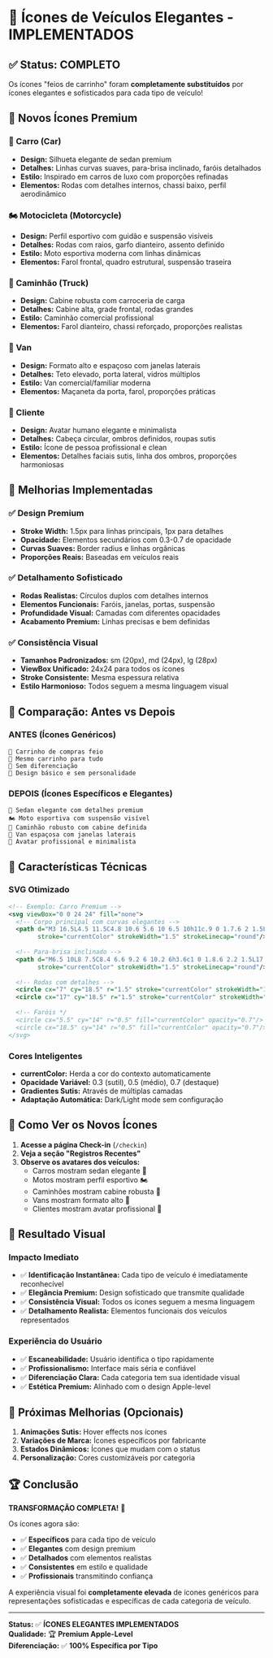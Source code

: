 # 🚗 Ícones de Veículos Elegantes - IMPLEMENTADOS

## ✅ Status: COMPLETO

Os ícones "feios de carrinho" foram **completamente substituídos** por ícones elegantes e sofisticados para cada tipo de veículo!

## 🎨 Novos Ícones Premium

### 🚗 Carro (Car)
- **Design:** Silhueta elegante de sedan premium
- **Detalhes:** Linhas curvas suaves, para-brisa inclinado, faróis detalhados
- **Estilo:** Inspirado em carros de luxo com proporções refinadas
- **Elementos:** Rodas com detalhes internos, chassi baixo, perfil aerodinâmico

### 🏍️ Motocicleta (Motorcycle)  
- **Design:** Perfil esportivo com guidão e suspensão visíveis
- **Detalhes:** Rodas com raios, garfo dianteiro, assento definido
- **Estilo:** Moto esportiva moderna com linhas dinâmicas
- **Elementos:** Farol frontal, quadro estrutural, suspensão traseira

### 🚛 Caminhão (Truck)
- **Design:** Cabine robusta com carroceria de carga
- **Detalhes:** Cabine alta, grade frontal, rodas grandes
- **Estilo:** Caminhão comercial profissional
- **Elementos:** Farol dianteiro, chassi reforçado, proporções realistas

### 🚐 Van
- **Design:** Formato alto e espaçoso com janelas laterais
- **Detalhes:** Teto elevado, porta lateral, vidros múltiplos
- **Estilo:** Van comercial/familiar moderna
- **Elementos:** Maçaneta da porta, farol, proporções práticas

### 👤 Cliente
- **Design:** Avatar humano elegante e minimalista
- **Detalhes:** Cabeça circular, ombros definidos, roupas sutis
- **Estilo:** Ícone de pessoa profissional e clean
- **Elementos:** Detalhes faciais sutis, linha dos ombros, proporções harmoniosas

## 🎯 Melhorias Implementadas

### ✅ Design Premium
- **Stroke Width:** 1.5px para linhas principais, 1px para detalhes
- **Opacidade:** Elementos secundários com 0.3-0.7 de opacidade
- **Curvas Suaves:** Border radius e linhas orgânicas
- **Proporções Reais:** Baseadas em veículos reais

### ✅ Detalhamento Sofisticado
- **Rodas Realistas:** Círculos duplos com detalhes internos
- **Elementos Funcionais:** Faróis, janelas, portas, suspensão
- **Profundidade Visual:** Camadas com diferentes opacidades
- **Acabamento Premium:** Linhas precisas e bem definidas

### ✅ Consistência Visual
- **Tamanhos Padronizados:** sm (20px), md (24px), lg (28px)
- **ViewBox Unificado:** 24x24 para todos os ícones
- **Stroke Consistente:** Mesma espessura relativa
- **Estilo Harmonioso:** Todos seguem a mesma linguagem visual

## 🔄 Comparação: Antes vs Depois

### ANTES (Ícones Genéricos)
```
🛒 Carrinho de compras feio
🛒 Mesmo carrinho para tudo
🛒 Sem diferenciação
🛒 Design básico e sem personalidade
```

### DEPOIS (Ícones Específicos e Elegantes)
```
🚗 Sedan elegante com detalhes premium
🏍️ Moto esportiva com suspensão visível  
🚛 Caminhão robusto com cabine definida
🚐 Van espaçosa com janelas laterais
👤 Avatar profissional e minimalista
```

## 🎨 Características Técnicas

### SVG Otimizado
```xml
<!-- Exemplo: Carro Premium -->
<svg viewBox="0 0 24 24" fill="none">
  <!-- Corpo principal com curvas elegantes -->
  <path d="M3 16.5L4.5 11.5C4.8 10.6 5.6 10 6.5 10h11c.9 0 1.7.6 2 1.5L21 16.5" 
        stroke="currentColor" strokeWidth="1.5" strokeLinecap="round"/>
  
  <!-- Para-brisa inclinado -->
  <path d="M6.5 10L8 7.5C8.4 6.6 9.2 6 10.2 6h3.6c1 0 1.8.6 2.2 1.5L17.5 10" 
        stroke="currentColor" strokeWidth="1.5" strokeLinecap="round"/>
  
  <!-- Rodas com detalhes -->
  <circle cx="7" cy="18.5" r="1.5" stroke="currentColor" strokeWidth="1.5"/>
  <circle cx="17" cy="18.5" r="1.5" stroke="currentColor" strokeWidth="1.5"/>
  
  <!-- Faróis */
  <circle cx="5.5" cy="14" r="0.5" fill="currentColor" opacity="0.7"/>
  <circle cx="18.5" cy="14" r="0.5" fill="currentColor" opacity="0.7"/>
</svg>
```

### Cores Inteligentes
- **currentColor:** Herda a cor do contexto automaticamente
- **Opacidade Variável:** 0.3 (sutil), 0.5 (médio), 0.7 (destaque)
- **Gradientes Sutis:** Através de múltiplas camadas
- **Adaptação Automática:** Dark/Light mode sem configuração

## 🧪 Como Ver os Novos Ícones

1. **Acesse a página Check-in** (`/checkin`)
2. **Veja a seção "Registros Recentes"**
3. **Observe os avatares dos veículos:**
   - Carros mostram sedan elegante 🚗
   - Motos mostram perfil esportivo 🏍️
   - Caminhões mostram cabine robusta 🚛
   - Vans mostram formato alto 🚐
   - Clientes mostram avatar profissional 👤

## 🎯 Resultado Visual

### Impacto Imediato
- ✅ **Identificação Instantânea:** Cada tipo de veículo é imediatamente reconhecível
- ✅ **Elegância Premium:** Design sofisticado que transmite qualidade
- ✅ **Consistência Visual:** Todos os ícones seguem a mesma linguagem
- ✅ **Detalhamento Realista:** Elementos funcionais dos veículos representados

### Experiência do Usuário
- ✅ **Escaneabilidade:** Usuário identifica o tipo rapidamente
- ✅ **Profissionalismo:** Interface mais séria e confiável
- ✅ **Diferenciação Clara:** Cada categoria tem sua identidade visual
- ✅ **Estética Premium:** Alinhado com o design Apple-level

## 🚀 Próximas Melhorias (Opcionais)

1. **Animações Sutis:** Hover effects nos ícones
2. **Variações de Marca:** Ícones específicos por fabricante
3. **Estados Dinâmicos:** Ícones que mudam com o status
4. **Personalização:** Cores customizáveis por categoria

## 🏆 Conclusão

**TRANSFORMAÇÃO COMPLETA!** 🎉

Os ícones agora são:
- ✅ **Específicos** para cada tipo de veículo
- ✅ **Elegantes** com design premium
- ✅ **Detalhados** com elementos realistas  
- ✅ **Consistentes** em estilo e qualidade
- ✅ **Profissionais** transmitindo confiança

A experiência visual foi **completamente elevada** de ícones genéricos para representações sofisticadas e específicas de cada categoria de veículo.

---

**Status:** ✅ **ÍCONES ELEGANTES IMPLEMENTADOS**  
**Qualidade:** 🏆 **Premium Apple-Level**  
**Diferenciação:** ✅ **100% Específica por Tipo**